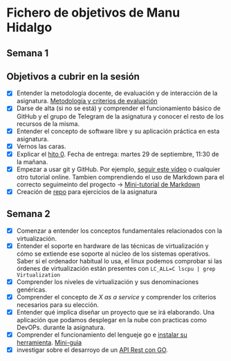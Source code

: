 # Fichero de objetivos de Manu Hidalgo

## Semana 1 
## Objetivos a cubrir en la sesión

- [x] Entender la metodología docente, de evaluación y de interacción de la asignatura. [Metodología y criterios de evaluación](https://github.com/JJ/IV-20-21/blob/master/Metodolog%C3%ADa_y_criterios_de_evaluaci%C3%B3n.md)
- [x] Darse de alta (si no se está) y comprender el funcionamiento básico de GitHub y el grupo de Telegram de la asignatura y conocer el resto de los recursos de la misma.
- [x] Entender el concepto de software libre y su aplicación práctica en esta asignatura.
- [x] Vernos las caras.
- [x] Explicar el [hito 0](http://jj.github.io/IV/documentos/proyecto/0.Repositorio). Fecha de entrega: martes 29 de septiembre, 11:30 de la mañana.
- [x] Empezar a usar git y GitHub. Por ejemplo, [seguir este vídeo](https://www.youtube.com/watch?v=gmXyJI01qa8) o cualquier otro tutorial online. Tambien comprendiendo el uso de Markdown para el correcto seguimeinto del progecto -> [Mini-tutorial de Markdown](http://jj.github.io/IV/documentos/seminarios/tutorial)
- [x] Creación de [repo](https://github.com/venrra/IV-20-21-Ejercicios) para ejercicios de la asignatura

## Semana 2

- [x] Comenzar a entender los conceptos fundamentales relacionados con la virtualización.
- [x] Entender el soporte en hardware de las técnicas de virtualización y cómo se extiende ese soporte al núcleo de los sistemas operativos. Saber si el ordenador habitual lo usa, el linux podemos comprobar si las órdenes de virtualización están presentes con `LC_ALL=C lscpu | grep Virtualization`
- [x] Comprender los niveles de virtualización y sus denominaciones genéricas.
- [x] Comprender el concepto de *X as a service* y comprender los criterios necesarios para su elección.
- [x] Entender qué implica diseñar un proyecto que se irá elaborando. Una aplicación que podamos desplegar en la nube con practicas como DevOPs.
   durante la asignatura.
- [x] Comprender el funcionamiento del lengueje go e [instalar su herramienta](https://golang.org/doc/). [Mini-guia](https://github.com/venrra/ragaeton/blob/master/docs/guia-go.md)
- [x] investigar sobre el desarroyo de un [API Rest con GO](https://blog.logrocket.com/how-to-build-a-rest-api-with-golang-using-gin-and-gorm/).